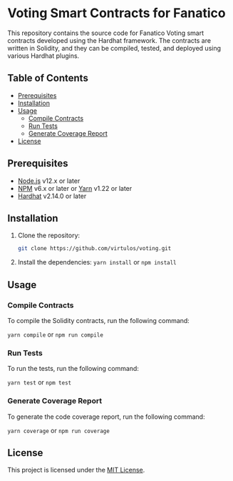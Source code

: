 # Voting Smart Contracts for Fanatico

This repository contains the source code for Fanatico Voting smart contracts developed using the Hardhat framework. The contracts are written in Solidity, and they can be compiled, tested, and deployed using various Hardhat plugins.

## Table of Contents

- [Prerequisites](#prerequisites)
- [Installation](#installation)
- [Usage](#usage)
    - [Compile Contracts](#compile-contracts)
    - [Run Tests](#run-tests)
    - [Generate Coverage Report](#generate-coverage-report)
- [License](#license)

## Prerequisites

- [Node.js](https://nodejs.org) v12.x or later
- [NPM](https://www.npmjs.com/) v6.x or later or [Yarn](https://yarnpkg.com/) v1.22 or later
- [Hardhat](https://hardhat.org/) v2.14.0 or later

## Installation

1. Clone the repository:
    ```bash
    git clone https://github.com/virtulos/voting.git
    ```
   
2. Install the dependencies:
`yarn install` or `npm install`

## Usage

### Compile Contracts

To compile the Solidity contracts, run the following command:

`yarn compile` or `npm run compile`

### Run Tests

To run the tests, run the following command:

`yarn test` or `npm test`


### Generate Coverage Report

To generate the code coverage report, run the following command:

`yarn coverage` or `npm run coverage`



## License

This project is licensed under the [MIT License](LICENSE).
